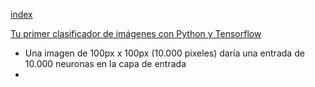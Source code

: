 [index](../readme.md)

[Tu primer clasificador de imágenes con Python y Tensorflow](https://www.youtube.com/watch?v=j6eGHROLKP8&list=PLZ8REt5zt2Pn0vfJjTAPaDVSACDvnuGiG&index=2)
- Una imagen de 100px x 100px (10.000 pixeles) daría una entrada de 10.000 neuronas en la capa de entrada
- 